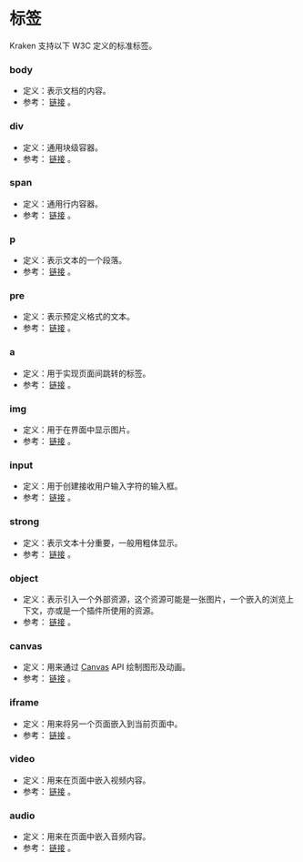 # 标签

Kraken 支持以下 W3C 定义的标准标签。

### body

- 定义：表示文档的内容。
- 参考： [链接](https://developer.mozilla.org/zh-CN/docs/Web/HTML/Element/body) 。

### div

- 定义：通用块级容器。
- 参考： [链接](https://developer.mozilla.org/zh-CN/docs/Web/HTML/Element/div) 。

### span

- 定义：通用行内容器。
- 参考： [链接](https://developer.mozilla.org/zh-CN/docs/Web/HTML/Element/span) 。

### p

- 定义：表示文本的一个段落。
- 参考： [链接](https://developer.mozilla.org/zh-CN/docs/Web/HTML/Element/p) 。

### pre

- 定义：表示预定义格式的文本。
- 参考： [链接](https://developer.mozilla.org/zh-CN/docs/Web/HTML/Element/pre) 。

### a

- 定义：用于实现页面间跳转的标签。
- 参考： [链接](https://developer.mozilla.org/zh-CN/docs/Web/HTML/Element/a) 。

### img

- 定义：用于在界面中显示图片。
- 参考： [链接](https://developer.mozilla.org/zh-CN/docs/Web/HTML/Element/img) 。

### input

- 定义：用于创建接收用户输入字符的输入框。
- 参考： [链接](https://developer.mozilla.org/zh-CN/docs/Web/HTML/Element/img) 。

### strong

- 定义：表示文本十分重要，一般用粗体显示。
- 参考： [链接](https://developer.mozilla.org/zh-CN/docs/Web/HTML/Element/strong) 。

### object

- 定义：表示引入一个外部资源，这个资源可能是一张图片，一个嵌入的浏览上下文，亦或是一个插件所使用的资源。
- 参考： [链接](https://developer.mozilla.org/zh-CN/docs/Web/HTML/Element/object) 。

### canvas

- 定义：用来通过 [Canvas](https://developer.mozilla.org/zh-CN/docs/Web/API/Canvas_API) API 绘制图形及动画。
- 参考： [链接](https://developer.mozilla.org/zh-CN/docs/Web/HTML/Element/canvas) 。

### iframe

- 定义：用来将另一个页面嵌入到当前页面中。
- 参考： [链接](https://developer.mozilla.org/zh-CN/docs/Web/HTML/Element/iframe) 。

### video

- 定义：用来在页面中嵌入视频内容。
- 参考： [链接](https://developer.mozilla.org/zh-CN/docs/Web/HTML/Element/video) 。

### audio

- 定义：用来在页面中嵌入音频内容。
- 参考： [链接](https://developer.mozilla.org/zh-CN/docs/Web/HTML/Element/audio) 。
